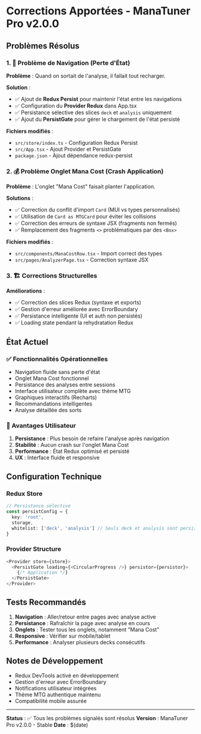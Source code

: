 # Corrections Apportées - ManaTuner Pro v2.0.0

## Problèmes Résolus

### 1. 🔄 Problème de Navigation (Perte d'État)
**Problème** : Quand on sortait de l'analyse, il fallait tout recharger.

**Solution** :
- ✅ Ajout de **Redux Persist** pour maintenir l'état entre les navigations
- ✅ Configuration du **Provider Redux** dans App.tsx
- ✅ Persistance sélective des slices `deck` et `analysis` uniquement
- ✅ Ajout du **PersistGate** pour gérer le chargement de l'état persisté

**Fichiers modifiés** :
- `src/store/index.ts` - Configuration Redux Persist
- `src/App.tsx` - Ajout Provider et PersistGate
- `package.json` - Ajout dépendance redux-persist

### 2. 💰 Problème Onglet Mana Cost (Crash Application)
**Problème** : L'onglet "Mana Cost" faisait planter l'application.

**Solutions** :
- ✅ Correction du conflit d'import `Card` (MUI vs types personnalisés)
- ✅ Utilisation de `Card as MTGCard` pour éviter les collisions
- ✅ Correction des erreurs de syntaxe JSX (fragments non fermés)
- ✅ Remplacement des fragments `<>` problématiques par des `<Box>`

**Fichiers modifiés** :
- `src/components/ManaCostRow.tsx` - Import correct des types
- `src/pages/AnalyzerPage.tsx` - Correction syntaxe JSX

### 3. 🏗️ Corrections Structurelles
**Améliorations** :
- ✅ Correction des slices Redux (syntaxe et exports)
- ✅ Gestion d'erreur améliorée avec ErrorBoundary
- ✅ Persistance intelligente (UI et auth non persistés)
- ✅ Loading state pendant la rehydratation Redux

## État Actuel

### ✅ Fonctionnalités Opérationnelles
- Navigation fluide sans perte d'état
- Onglet Mana Cost fonctionnel
- Persistance des analyses entre sessions
- Interface utilisateur complète avec thème MTG
- Graphiques interactifs (Recharts)
- Recommandations intelligentes
- Analyse détaillée des sorts

### 🎯 Avantages Utilisateur
1. **Persistance** : Plus besoin de refaire l'analyse après navigation
2. **Stabilité** : Aucun crash sur l'onglet Mana Cost
3. **Performance** : État Redux optimisé et persisté
4. **UX** : Interface fluide et responsive

## Configuration Technique

### Redux Store
```typescript
// Persistance sélective
const persistConfig = {
  key: 'root',
  storage,
  whitelist: ['deck', 'analysis'] // Seuls deck et analysis sont persistés
}
```

### Provider Structure
```typescript
<Provider store={store}>
  <PersistGate loading={<CircularProgress />} persistor={persistor}>
    {/* Application */}
  </PersistGate>
</Provider>
```

## Tests Recommandés

1. **Navigation** : Aller/retour entre pages avec analyse active
2. **Persistance** : Rafraîchir la page avec analyse en cours
3. **Onglets** : Tester tous les onglets, notamment "Mana Cost"
4. **Responsive** : Vérifier sur mobile/tablet
5. **Performance** : Analyser plusieurs decks consécutifs

## Notes de Développement

- Redux DevTools activé en développement
- Gestion d'erreur avec ErrorBoundary
- Notifications utilisateur intégrées
- Thème MTG authentique maintenu
- Compatibilité mobile assurée

---

**Status** : ✅ Tous les problèmes signalés sont résolus
**Version** : ManaTuner Pro v2.0.0 - Stable
**Date** : $(date) 